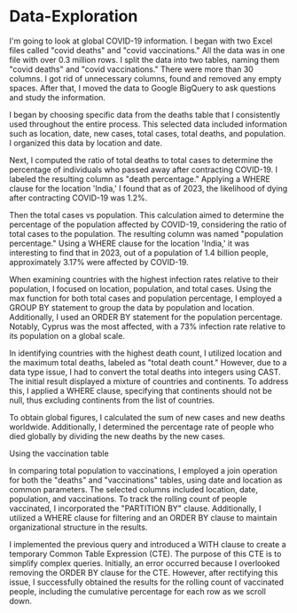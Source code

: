 # Data-Exploration


I'm going to look at global COVID-19 information. I began with two Excel files called "covid deaths" and "covid vaccinations." All the data was in one file with over 0.3 million rows. I split the data into two tables, naming them "covid deaths" and "covid vaccinations." There were more than 30 columns. I got rid of unnecessary columns, found and removed any empty spaces. After that, I moved the data to Google BigQuery to ask questions and study the information.





I began by choosing specific data from the deaths table that I consistently used throughout the entire process. This selected data included information such as location, date, new cases, total cases, total deaths, and population. I organized this data by location and date.



Next, I computed the ratio of total deaths to total cases to determine the percentage of individuals who passed away after contracting COVID-19. I labeled the resulting column as "death percentage." Applying a WHERE clause for the location 'India,' I found that as of 2023, the likelihood of dying after contracting COVID-19 was 1.2%.



 
Then the total cases vs population. This calculation aimed to determine the percentage of the population affected by COVID-19, considering the ratio of total cases to the population. The resulting column was named "population percentage." Using a WHERE clause for the location 'India,' it was interesting to find that in 2023, out of a population of 1.4 billion people, approximately 3.17% were affected by COVID-19.


When examining countries with the highest infection rates relative to their population, I focused on location, population, and total cases. Using the max function for both total cases and population percentage, I employed a GROUP BY statement to group the data by population and location. Additionally, I used an ORDER BY statement for the population percentage. Notably, Cyprus was the most affected, with a 73% infection rate relative to its population on a global scale.




In identifying countries with the highest death count, I utilized location and the maximum total deaths, labeled as "total death count." However, due to a data type issue, I had to convert the total deaths into integers using CAST. The initial result displayed a mixture of countries and continents. To address this, I applied a WHERE clause, specifying that continents should not be null, thus excluding continents from the list of countries.


To obtain global figures, I calculated the sum of new cases and new deaths worldwide. Additionally, I determined the percentage rate of people who died globally by dividing the new deaths by the new cases.


Using the vaccination table

In comparing total population to vaccinations, I employed a join operation for both the "deaths" and "vaccinations" tables, using date and location as common parameters. The selected columns included location, date, population, and vaccinations. To track the rolling count of people vaccinated, I incorporated the "PARTITION BY" clause. Additionally, I utilized a WHERE clause for filtering and an ORDER BY clause to maintain organizational structure in the results.

I implemented the previous query and introduced a WITH clause to create a temporary Common Table Expression (CTE). The purpose of this CTE is to simplify complex queries. Initially, an error occurred because I overlooked removing the ORDER BY clause for the CTE. However, after rectifying this issue, I successfully obtained the results for the rolling count of vaccinated people, including the cumulative percentage for each row as we scroll down.

